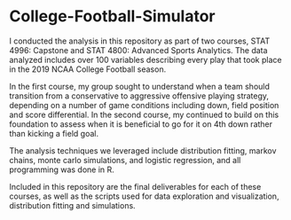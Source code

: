 # College-Football-Simulator

I conducted the analysis in this repository as part of two courses, STAT 4996: Capstone and STAT 4800: Advanced Sports Analytics. The data analyzed includes over 100 variables describing every play that took place in the 2019 NCAA College Football season.

In the first course, my group sought to understand when a team should transition from a conservative to aggressive offensive playing strategy, depending on a number of game conditions including down, field position and score differential.
In the second course, my continued to build on this foundation to assess when it is beneficial to go for it on 4th down rather than kicking a field goal.

The analysis techniques we leveraged include distribution fitting, markov chains, monte carlo simulations, and logistic regression, and all programming was done in R. 

Included in this repository are the final deliverables for each of these courses, as well as the scripts used for data exploration and visualization, distribution fitting and simulations.
